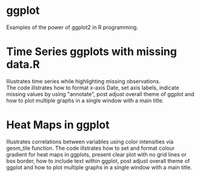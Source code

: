 # ggplot
Examples of the power of ggplot2 in R programming.

# Time Series ggplots with missing data.R
Illustrates time series while highlighting missing observations.  
The code illstrates how to format x-axis Date, set axis labels, indicate missing values by using "annotate", post adjust overall theme of ggplot and how to plot multiple graphs in a single window with a main title. 

# Heat Maps in ggplot
Illustrates correlations between variables using color intensities via geom_tile function.
The code illstrates how to set and format colour gradient for heat maps in ggplots, present clear plot with no grid lines or box border, how to include text within ggplot, post adjust overall theme of ggplot and how to plot multiple graphs in a single window with a main title. 

